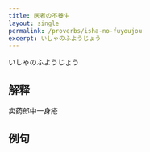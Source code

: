 ```yaml
---
title: 医者の不養生
layout: single
permalink: /proverbs/isha-no-fuyoujou
excerpt: いしゃのふようじょう
---
```


いしゃのふようじょう

## 解释

卖药郎中一身疮

## 例句

